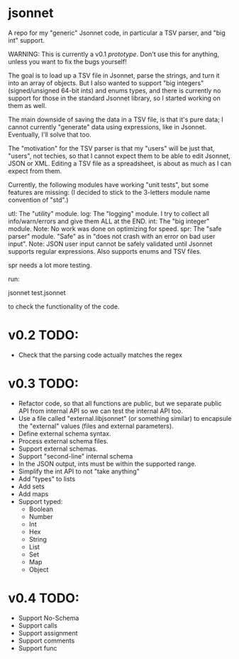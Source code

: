 # jsonnet
A repo for my "generic" Jsonnet code, in particular a TSV parser, and "big int" support.

WARNING: This is currently a v0.1 *prototype*. Don't use this for anything, unless you want to fix the
bugs yourself!

The goal is to load up a TSV file in Jsonnet, parse the strings, and turn it into an array of objects.
But I also wanted to support "big integers" (signed/unsigned 64-bit ints) and enums types, and
there is currently no support for those in the standard Jsonnet library, so I started working on them
as well.

The main downside of saving the data in a TSV file, is that it's pure data; I cannot currently
"generate" data using expressions, like in Jsonnet. Eventually, I'll solve that too.

The "motivation" for the TSV parser is that my "users" will be just that, "users",
not techies, so that I cannot expect them to be able to edit Jsonnet, JSON or XML.
Editing a TSV file as a spreadsheet, is about as much as I can expect from them.

Currently, the following modules have working "unit tests", but some features are missing:
(I decided to stick to the 3-letters module name convention of "std".)

utl: The "utility" module.
log: The "logging" module. I try to collect all info/warn/errors and give them ALL at the END.
int: The "big integer" module. Note: No work was done on optimizing for speed.
spr: The "safe parser" module. "Safe" as in "does not crash with an error on bad user input".
     Note: JSON user input cannot be safely validated until Jsonnet supports regular expressions.
     Also supports enums and TSV files.

spr needs a lot more testing.

run:

jsonnet test.jsonnet

to check the functionality of the code.

# v0.2 TODO:
 * Check that the parsing code actually matches the regex
 
# v0.3 TODO:
 * Refactor code, so that all functions are public, but we separate public API from internal API
   so we can test the internal API too.
 * Use a file called "external.libjsonnet" (or something similar) to encapsule the "external" values
   (files and external parameters).
 * Define external schema syntax.
 * Process external schema files.
 * Support external schemas.
 * Support "second-line" internal schema
 * In the JSON output, ints must be within the supported range.
 * Simplify the int API to not "take anything"
 * Add "types" to lists
 * Add sets
 * Add maps
 * Support typed:
    * Boolean
	* Number
	* Int
	* Hex
	* String
	* List
	* Set
	* Map
	* Object
 
# v0.4 TODO:
 * Support No-Schema
 * Support calls
 * Support assignment
 * Support comments
 * Support func
